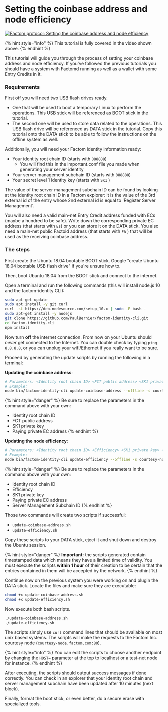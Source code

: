 # Setting the coinbase address and node efficiency

[![Factom protocol: Setting the coinbase address and node efficiency](http://img.youtube.com/vi/Q9AXt0UHoHM/0.jpg)](https://www.youtube.com/watch?v=Q9AXt0UHoHM)

{% hint style="info" %}
This tutorial is fully covered in the video shown above.
{% endhint %}

This tutorial will guide you through the process of setting your coinbase address and node efficiency. If you've followed the previous tutorials you should have a system with Factomd running as well as a wallet with some Entry Credits in it. 

### Requirements

First off you will need two USB flash drives ready. 

* One that will be used to boot a temporary Linux to perform the operations. This USB stick will be referenced as BOOT stick in the tutorial.
* The second one will be used to store data related to the operations. This USB flash drive will be referenced as DATA stick in the tutorial. Copy this tutorial onto the DATA stick to be able to follow the instructions on the offline system as well. 

Additionally, you will need your Factom identity information ready:

* Your identity root chain ID \(starts with `888888`\)
  * You will find this in the important.conf file you made when generating your server identity 
* Your server management subchain ID \(starts with `888888`\)
* Your secret level 1 identity key \(starts with `SK1` \)

The value of the server management subchain ID can be found by looking at the identity root chain ID in a Factom explorer: it is the value of the 3rd external id of the entry whose 2nd external id is equal to 'Register Server Management'.

You will also need a valid main-net Entry Credit address funded with ECs \(maybe a hundred to be safe\). Write down the corresponding private EC address \(that starts with `Es`\) or you can store it on the DATA stick. You also need a main-net public Factoid address \(that starts with `FA` \) that will be used as the receiving coinbase address.

### The steps

First create the Ubuntu 18.04 bootable BOOT stick. Google "create Ubuntu 18.04 bootable USB flash drive" if you're unsure how to.

Then, boot Ubuntu 18.04 from the BOOT stick and connect to the internet.

Open a terminal and run the following commands \(this will install node.js 10 and the factom-identity CLI\):

```bash
sudo apt-get update
sudo apt install -y git curl
curl -sL https://deb.nodesource.com/setup_10.x | sudo -E bash -
sudo apt-get install -y nodejs
git clone https://github.com/PaulBernier/factom-identity-cli.git
cd factom-identity-cli
npm install
```

Now turn **off** the internet connection. From now on your Ubuntu should _never_ get connected to the Internet. You can double check by typing `ping 8.8.8.8`, or you can unplug your wifi/Ethernet if you really want to be sure.

Proceed by generating the update scripts by running the following in a terminal:

**Updating the coinbase address**:

```bash
# Parameters: <Identity root chain ID> <FCT public address> <SK1 private key> <Paying private EC address>
# Example:
node bin/factom-identity-cli update-coinbase-address --offline -s courtesy-node.factom.com:80 8888889822cf1d5889aa8dc11ad210b67d582812152de568fabc5f8505989c0f FA3HZDE4MdXAthauFoA3aKYpx33U4fT2kAABmfwk7NBqyLT2zed5 sk12tdaziBoFyBHG56Ery3bPFFBDpy7Y3VymduGPfoj66cGhH4mHZrw Es3ytEKt6t5Jm9juC4kR7EgKQSX8BpRnM4WADtgFoq7j1WgbeEGW
```

{% hint style="danger" %}
Be sure to replace the parameters in the command above with your own:

* Identity root chain ID
* FCT public address
* SK1 private key
* Paying private EC address
{% endhint %}

**Updating the node efficiency**:

```bash
# Parameters: <Identity root chain ID> <Efficiency> <SK1 private key> <Paying private EC address> <Server Management Subchain ID>
# Example:
node bin/factom-identity-cli update-efficiency --offline -s courtesy-node.factom.com:80 8888889822cf1d5889aa8dc11ad210b67d582812152de568fabc5f8505989c0f 50.1 sk12tdaziBoFyBHG56Ery3bPFFBDpy7Y3VymduGPfoj66cGhH4mHZrw Es3ytEKt6t5Jm9juC4kR7EgKQSX8BpRnM4WADtgFoq7j1WgbeEGW 8888887c01c12c72052f9c99b45782013feadb20c46ca86dc6e3a9730835848a
```

{% hint style="danger" %}
Be sure to replace the parameters in the command above with your own:

* Identity root chain ID
* Efficiency
* SK1 private key
* Paying private EC address
* Server Management Subchain ID
{% endhint %}

Those two commands will create two scripts if successful:

* `update-coinbase-address.sh`
* `update-efficiency.sh`

Copy these scripts to your DATA stick, eject it and shut down and destroy the Ubuntu session. 

{% hint style="danger" %}
 **Important:** the scripts generated contain timestamped data which means they have a limited time of validity. You must execute the scripts **within 1 hour** of their creation to be certain that the entries contained in them will be accepted by the network.
{% endhint %}

Continue now on the previous system you were working on and plugin the DATA stick. Locate the files and make sure they are executable:

```bash
chmod +x update-coinbase-address.sh
chmod +x update-efficiency.sh
```

Now execute both bash scripts. 

```bash
./update-coinbase-address.sh
./update-efficiency.sh
```

The scripts simply use `curl` command lines that should be available on most unix based systems. The scripts will make the requests to the Factom Inc. courtesy node \(`courtesy-node.factom.com:80`\). 

{% hint style="info" %}
You can edit the scripts to choose another endpoint by changing the  `HOST=` parameter at the top to localhost or a test-net node for instance.
{% endhint %}

After executing, the scripts should output success messages if done correctly. You can check in an explorer that your identity root chain and server management subchain have been updated after 10 minutes \(next block\).

Finally, format the boot stick, or even better, do a secure erase with specialized tools. 

